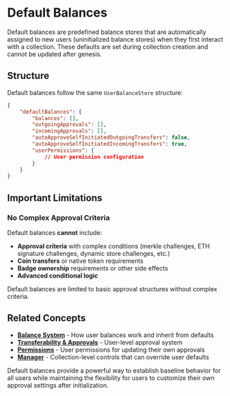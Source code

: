 # Default Balances

Default balances are predefined balance stores that are automatically assigned to new users (uninitialized balance stores) when they first interact with a collection. These defaults are set during collection creation and cannot be updated after genesis.

## Structure

Default balances follow the same `UserBalanceStore` structure:

```json
{
    "defaultBalances": {
        "balances": [],
        "outgoingApprovals": [],
        "incomingApprovals": [],
        "autoApproveSelfInitiatedOutgoingTransfers": false,
        "autoApproveSelfInitiatedIncomingTransfers": true,
        "userPermissions": {
            // User permission configuration
        }
    }
}
```

## Important Limitations

### No Complex Approval Criteria

Default balances **cannot** include:

-   **Approval criteria** with complex conditions (merkle challenges, ETH signature challenges, dynamic store challenges, etc.)
-   **Coin transfers** or native token requirements
-   **Badge ownership** requirements or other side effects
-   **Advanced conditional logic**

Default balances are limited to basic approval structures without complex criteria.

## Related Concepts

-   **[Balance System](balance-system.md)** - How user balances work and inherit from defaults
-   **[Transferability & Approvals](transferability-approvals.md)** - User-level approval system
-   **[Permissions](permissions/)** - User permissions for updating their own approvals
-   **[Manager](manager.md)** - Collection-level controls that can override user defaults

Default balances provide a powerful way to establish baseline behavior for all users while maintaining the flexibility for users to customize their own approval settings after initialization.
